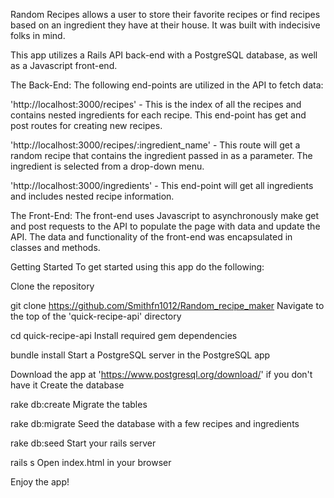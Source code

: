 Random Recipes allows a user to store their favorite recipes or find recipes based on an ingredient they have at their house. It was built with indecisive folks in mind.

This app utilizes a Rails API back-end with a PostgreSQL database, as well as a Javascript front-end.

The Back-End:
The following end-points are utilized in the API to fetch data:

'http://localhost:3000/recipes' - This is the index of all the recipes and contains nested ingredients for each recipe. This end-point has get and post routes for creating new recipes.

'http://localhost:3000/recipes/:ingredient_name' - This route will get a random recipe that contains the ingredient passed in as a parameter. The ingredient is selected from a drop-down menu.

'http://localhost:3000/ingredients' - This end-point will get all ingredients and includes nested recipe information.

The Front-End:
The front-end uses Javascript to asynchronously make get and post requests to the API to populate the page with data and update the API. The data and functionality of the front-end was encapsulated in classes and methods.

Getting Started
To get started using this app do the following:

Clone the repository

git clone https://github.com/Smithfn1012/Random_recipe_maker
Navigate to the top of the 'quick-recipe-api' directory

cd quick-recipe-api
Install required gem dependencies

bundle install
Start a PostgreSQL server in the PostgreSQL app

Download the app at 'https://www.postgresql.org/download/' if you don't have it
Create the database

rake db:create
Migrate the tables

rake db:migrate
Seed the database with a few recipes and ingredients

rake db:seed
Start your rails server

rails s
Open index.html in your browser

Enjoy the app!
